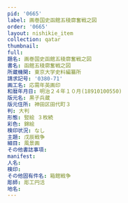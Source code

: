 ```yaml
---
pid: '0665'
label: 画巻国史函館五稜廓奮戦之図
order: '0665'
layout: nishikie_item
collection: qatar
thumbnail: 
full: 
題名: 画巻国史函館五稜廓奮戦之図
書名: 函館五稜廓奮戦之図
所蔵機関: 東京大学史料編纂所
請求記号: '0380-71'
画工名: 応需年英画印
和暦年月日: 明治２４年１０月(18910100550)
版元名: 黒子兵蔵
版元住所: 神田区田代町３
判: 大判
形態: 竪絵 ３枚続
彩色: 錦絵
検印状況: なし
主題: 戊辰戦争
細目: 風景画
その他書誌事項: 
manifest: 
人名: 
検印: 
その他固有件名: 箱館戦争
彫師: 彫工円活
地名: 
---
```

